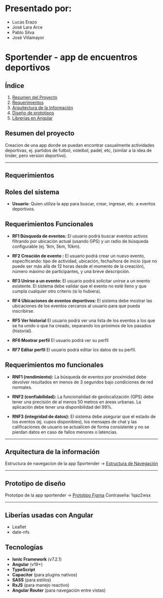 # Presentado por:
- Lucas Erazo
- José Lara Arce
- Pablo Silva
- José Villamayor
# Sportender - app de encuentros deportivos

##  Índice
1. [Resumen del Proyecto](#resumen-del-proyecto)
2. [Requerimientos](#requerimientos)
3. [Arquitectura de la Información](#arquitectura-de-la-información)
3. [Diseño de prototipos](#prototipo-de-diseño)
4. [Librerías en Angular](#liberías-usadas-con-angular)

## Resumen del proyecto
  Creacion de una app donde se puedan encontrar casualmente actividades deportivas, ej. partidos de futbol, voleibol, padel, etc, (similar a la idea de tinder, pero version deportivo).
  
---
## Requerimientos

## Roles del sistema
- **Usuario**: Quien utiliza la app para buscar, crear, ingresar, etc. a eventos deportivos.

## Requerimientos Funcionales
  
  - **RF1  Búsqueda de eventos:**
    El usuario podrá  buscar eventos activos filtrando por ubicación actual (usando GPS) y un radio de búsqueda configurable (ej. 1km, 5km, 10km).
  
  - **RF2  Creación de evento :**
    El usuario podrá crear un nuevo evento, especificando: tipo de actividad, ubicación, fecha/hora de inicio (que no puede ser más allá de 12 horas desde el momento de la creación), número máximo de participantes, y una breve descripción.
    
  - **RF3 Unirse a un evento:**
    El usuario podrá solicitar unirse a un evento existente. El sistema debe validar que el evento no esté lleno y que cumpla cualquier otro criterio (si lo hubiera).
    
  - **RF4 Ubicaciones de eventos deportivos:**
    El sistema debe mostrar las ubicaciones de los eventos cercanos al usuario para que pueda inscribirse.
    
  - **RF5 Ver historial**
    El usuario podrá ver una lista de los eventos a los que se ha unido o que ha creado, separando los próximos de los pasados (historial).
    
  - **RF6  Mostrar perfil**
    El usuario podrá ver su perfil
    
  - **RF7  Editar perfil**
    El usuario podrá editar los datos de su perfil.


## Requerimientos mo funcionales

- **RNF1 (rendimiento):**
  La búsqueda de eventos por proximidad debe devolver resultados en menos de 3 segundos bajo condiciones de red normales.
  
- **RNF2 (confiabilidad):**
  La funcionalidad de geolocalización (GPS) debe tener una precisión de al menos 50 metros en áreas urbanas. La aplicación debe tener una disponibilidad del 99%.
  
- **RNF3 (integridad de datos):**
  El sistema debe asegurar que el estado de los eventos (ej. cupos disponibles), los mensajes de chat y las calificaciones de usuario se actualicen de forma consistente y no se pierdan datos en caso de fallos menores o latencias.
  
---
## Arquitectura de la información 

Estructura de navegacion de la app Sportender -> [Estructura de Navegación](https://lucid.app/lucidchart/5008d571-666a-45e5-95bd-7b9cf3a08ced/edit?viewport_loc=-121%2C-666%2C2992%2C1401%2C0_0&invitationId=inv_a50a9807-806f-4a4e-aceb-a0c5dc4ed0c6)

---

## Prototipo de diseño 
Prototipo de la app sportender -> [Prototipo Figma](https://www.figma.com/design/rgKF6bER848KhmkPPDWvob/SPORTENDER?node-id=0-1&t=MGmwIi1nXBRG8aPb-1)
Contraseña: 1qaz2wsx

---
## Liberías usadas con Angular
- Leaflet
- date-nfs

## Tecnologías
- **Ionic Framework** (v7.2.1)
- **Angular** (v19+)
- **TypeScript**
- **Capacitor** (para plugins nativos)
- **SASS** (para estilos)
- **RxJS** (para manejo reactivo)
- **Angular Router** (para navegación entre vistas)

